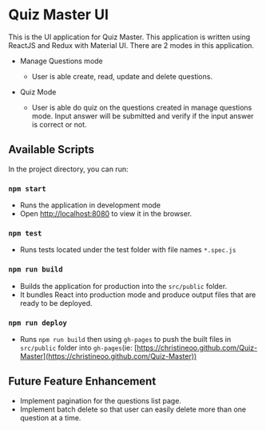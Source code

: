 # Quiz Master UI 

This is the UI application for Quiz Master. This application is written using ReactJS and Redux with Material UI. There are 2 modes in this application.

* Manage Questions mode
  * User is able create, read, update and delete questions.

* Quiz Mode
  * User is able do quiz on the questions created in manage questions mode. Input answer will be submitted and verify if the input answer is correct or not.

## Available Scripts

In the project directory, you can run:

### `npm start`

* Runs the application in development mode
* Open [http://localhost:8080](http://localhost:8080/) to view it in the browser.

### `npm test`

* Runs tests located under the test folder with file names `*.spec.js`

### `npm run build`

* Builds the application for production into the `src/public` folder.
* It bundles React into production mode and produce output files that are ready to be deployed.

### `npm run deploy`

* Runs `npm run build` then using `gh-pages` to push the built files in `src/public` folder into `gh-pages`(ie: [https://christineoo.github.com/Quiz-Master](https://christineoo.github.com/Quiz-Master))

## Future Feature Enhancement

* Implement pagination for the questions list page.
* Implement batch delete so that user can easily delete more than one question at a time.
